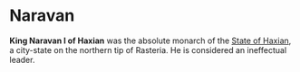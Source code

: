 # Naravan

**King Naravan I of Haxian** was the absolute monarch of the [State of Haxian](Haxian), a city-state on the northern tip of Rasteria. He is considered an ineffectual leader.